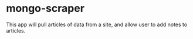 # mongo-scraper
This app will pull articles of data from a site, and allow user to add notes to articles.
